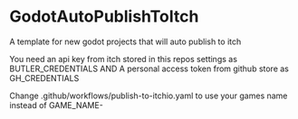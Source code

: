 # GodotAutoPublishToItch
A template for new godot projects that will auto publish to itch


You need an api key from itch stored in this repos settings as BUTLER_CREDENTIALS
AND
A personal access token from github store as GH_CREDENTIALS

Change .github/workflows/publish-to-itchio.yaml to use your games name instead of GAME_NAME-<PLATFORM>
